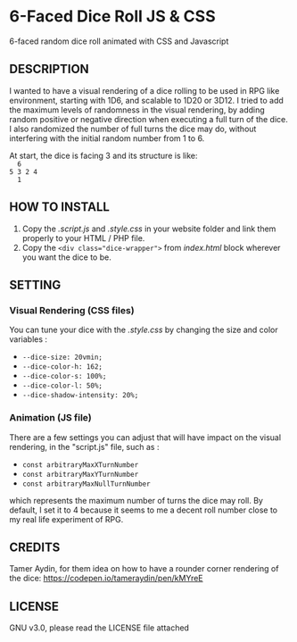# 6-Faced Dice Roll JS & CSS
6-faced random dice roll animated with CSS and Javascript

## DESCRIPTION
I wanted to have a visual rendering of a dice rolling to be used in RPG like environment, starting with 1D6, and scalable to 1D20 or 3D12.
I tried to add the maximum levels of randomness in the visual rendering, by adding random positive or negative direction when executing a full turn of the dice. I also randomized the number of full turns the dice may do, without interfering with the initial random number from 1 to 6.

At start, the dice is facing 3 and its structure is like:\
`   6     `\
`5 3 2 4`\
`   1     `

## HOW TO INSTALL
1. Copy the *.script.js* and *.style.css* in your website folder and link them properly to your HTML / PHP file.
2. Copy the `<div class="dice-wrapper">` from *index.html* block wherever you want the dice to be.


## SETTING
### Visual Rendering (CSS files)
You can tune your dice with the *.style.css* by changing the size and color variables :
* `--dice-size: 20vmin;`
* `--dice-color-h: 162;`
* `--dice-color-s: 100%;`
* `--dice-color-l: 50%;`
* `--dice-shadow-intensity: 20%;`

### Animation (JS file)
There are a few settings you can adjust that will have impact on the visual rendering, in the "script.js" file, such as :
* `const arbitraryMaxXTurnNumber`
* `const arbitraryMaxYTurnNumber`
* `const arbitraryMaxNullTurnNumber`

which represents the maximum number of turns the dice may roll. By default, I set it to 4 because it seems to me a decent roll number close to my real life experiment of RPG.


## CREDITS
Tamer Aydin, for them idea on how to have a rounder corner rendering of the dice: https://codepen.io/tameraydin/pen/kMYreE


## LICENSE
GNU v3.0, please read the LICENSE file attached
